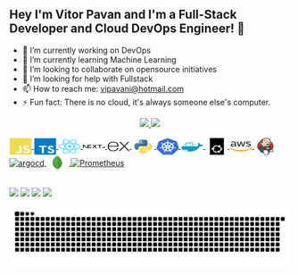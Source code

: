 ## Hey I'm Vitor Pavan and I'm a Full-Stack Developer and Cloud DevOps Engineer! 👋

- 🔭 I’m currently working on DevOps
- 🌱 I’m currently learning Machine Learning
- 👯 I’m looking to collaborate on opensource initiatives
- 🤔 I’m looking for help with Fullstack
- 📫 How to reach me: vipavani@hotmail.com
- ⚡ Fun fact: There is no cloud, it's always someone else's computer.


<div align="center">
  <a href="https://github.com/vitorpavani">
  <img height="180em" src="https://github-readme-stats.vercel.app/api?username=vitorpavani&show_icons=true&theme=dark&include_all_commits=true&count_private=true"/>
  <img height="180em" src="https://github-readme-stats.vercel.app/api/top-langs/?username=vitorpavani&layout=compact&langs_count=7&theme=dark"/>
</div>
<div style="display: inline_block"><br>
  <img align="center" alt="Js" height="30" width="40" src="https://raw.githubusercontent.com/devicons/devicon/master/icons/javascript/javascript-plain.svg" title="JavaScript">
  <img align="center" alt="Ts" height="30" width="40" src="https://raw.githubusercontent.com/devicons/devicon/master/icons/typescript/typescript-plain.svg" title="Typescript">
  <img title="React" align="center" alt="React" height="30" width="40" src="https://raw.githubusercontent.com/devicons/devicon/master/icons/react/react-original.svg">
  <img title="NextJS" align="center" alt="NextJS" height="30" width="40" src="https://raw.githubusercontent.com/devicons/devicon/master/icons/nextjs/nextjs-original-wordmark.svg">
  <img title="ExpressJS" align="center" alt="Express" height="30" width="40" src="https://raw.githubusercontent.com/devicons/devicon/master/icons/express/express-original.svg">
  <img title="Python" align="center" alt="Python" height="30" width="40" src="https://raw.githubusercontent.com/devicons/devicon/master/icons/python/python-original.svg">
  <img title="Kubernetes" align="center" alt="Kubernetes" height="30" width="40" src="https://raw.githubusercontent.com/devicons/devicon/master/icons/kubernetes/kubernetes-plain.svg">
  <img title="Docker" align="center" alt="Docker" height="30" width="40" src="https://raw.githubusercontent.com/devicons/devicon/master/icons/docker/docker-plain.svg">
  <img title="Ubuntu" align="center" alt="Ubuntu" height="30" width="40" src="https://raw.githubusercontent.com/devicons/devicon/master/icons/ubuntu/ubuntu-plain.svg">
  <img title="AWS" align="center" alt="AWS" height="30" width="40" src="https://raw.githubusercontent.com/devicons/devicon/master/icons/amazonwebservices/amazonwebservices-original.svg">
  <img title="Jenkins" align="center" alt="Jenkins" height="30" width="40" src="https://raw.githubusercontent.com/devicons/devicon/master/icons/jenkins/jenkins-original.svg">  
  <img title="ArgoCD" align="center" alt="argocd" height="30" width="40"  src="https://cdn.jsdelivr.net/gh/devicons/devicon/icons/argocd/argocd-original-wordmark.svg" />
  <img title="MongoDB" align="center" alt="MongoDB" height="30" width="40" src="https://raw.githubusercontent.com/devicons/devicon/master/icons/mongodb/mongodb-original.svg">
  <img title="Prometheus" align="center" alt="Prometheus" height="30" width="40" src="https://cdn.jsdelivr.net/gh/devicons/devicon/icons/prometheus/prometheus-original.svg" />
</div> 
  
  ##
 
<div> 
  <a href = "mailto:vipavani@hotmail.com"><img src="https://img.shields.io/badge/Microsoft_Outlook-0078D4?style=for-the-badge&logo=microsoft-outlook&logoColor=white" target="_blank"></a>
  <a href = "mailto:vipavani@gmail.com"><img src="https://img.shields.io/badge/-Gmail-%23333?style=for-the-badge&logo=gmail&logoColor=white" target="_blank"></a>
  <a href="https://www.linkedin.com/in/vipavani" target="_blank"><img src="https://img.shields.io/badge/LinkedIn-0077B5?style=for-the-badge&logo=linkedin&logoColor=white" target="_blank"></a>
  <a href="https://twitter.com/vipavani" target="_blank"><img src="https://img.shields.io/badge/Twitter-1DA1F2?style=for-the-badge&logo=twitter&logoColor=white" target="_blank"></a>
 
  ![Snake animation](https://raw.githubusercontent.com/vitorpavani/vitorpavani/output/github-contribution-grid-snake-dark.svg)
 
</div>
